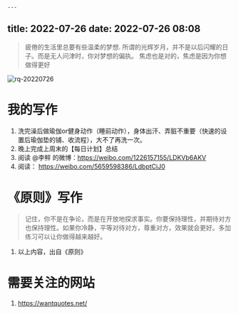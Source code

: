                                                                                                                          ---
title: 2022-07-26
date: 2022-07-26 08:08
---

> 疲倦的生活里总要有些温柔的梦想.
> 所谓的光辉岁月，并不是以后闪耀的日子。而是无人问津时，你对梦想的偏执。
> 焦虑也是对的，焦虑是因为你想做得更好

![rq-20220726](http://images.iotop.work/uPic/20220726-rq-20220726.jpg)

# 我的写作

1. 洗完澡后做瑜伽or健身动作（睡前动作），身体出汗、弄脏不重要（快速的设置后瑜伽垫的铺、收流程），大不了再洗一次。
2. 晚上完成上周末的【每日计划】总结
3. 阅读 @李鲆 的微博：https://weibo.com/1226157155/LDKVb6AKV
4. 阅读： https://weibo.com/5659598386/LdbptCiJ0

# 《原则》写作

> 记住，你不是在争论，而是在开放地探求事实。你要保持理性，并期待对方也保持理性。如果你冷静，平等对待对方，尊重对方，效果就会更好。多加练习可以让你做得越来越好。

1. 以上内容，出自《原则》

# 需要关注的网站
1. https://wantquotes.net/